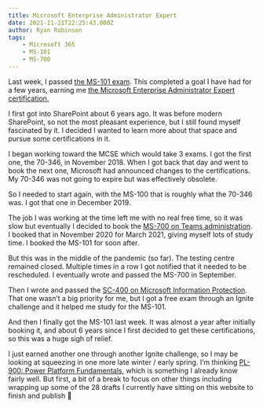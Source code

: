 ```yaml
---
title: Microsoft Enterprise Administrator Expert
date: 2021-11-21T22:25:43.000Z
author: Ryan Robinson
tags:
    - Microsoft 365
    - MS-101
    - MS-700
---
```


Last week, I passed [the MS-101 exam](https://docs.microsoft.com/en-us/learn/certifications/exams/ms-101). This completed a goal I have had for a few years, earning me [the Microsoft Enterprise Administrator Expert certification.](https://docs.microsoft.com/en-us/learn/certifications/m365-enterprise-administrator/)

I first got into SharePoint about 6 years ago. It was before modern SharePoint, so not the most pleasant experience, but I still found myself fascinated by it. I decided I wanted to learn more about that space and pursue some certifications in it.

I began working toward the MCSE which would take 3 exams. I got the first one, the 70-346, in November 2018. When I got back that day and went to book the next one, Microsoft had announced changes to the certifications. My 70-346 was not going to expire but was effectively obsolete.

So I needed to start again, with the MS-100 that is roughly what the 70-346 was. I got that one in December 2019.

The job I was working at the time left me with no real free time, so it was slow but eventually I decided to book the [MS-700 on Teams administration](https://docs.microsoft.com/en-us/learn/certifications/exams/ms-700). I booked that in November 2020 for March 2021, giving myself lots of study time. I booked the MS-101 for soon after.

But this was in the middle of the pandemic (so far). The testing centre remained closed. Multiple times in a row I got notified that it needed to be rescheduled. I eventually wrote and passed the MS-700 in September.

Then I wrote and passed the [SC-400 on Microsoft Information Protection](https://docs.microsoft.com/en-us/learn/certifications/exams/sc-400). That one wasn’t a big priority for me, but I got a free exam through an Ignite challenge and it helped me study for the MS-101.

And then I finally got the MS-101 last week. It was almost a year after initially booking it, and about 6 years since I first decided to get these certifications, so this was a huge sigh of relief.

I just earned another one through another Ignite challenge, so I may be looking at squeezing in one more late winter / early spring. I’m thinking [PL-900: Power Platform Fundamentals](https://docs.microsoft.com/en-us/learn/certifications/exams/pl-900), which is something I already know fairly well. But first, a bit of a break to focus on other things including wrapping up some of the 28 drafts I currently have sitting on this website to finish and publish 🙂

